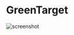 # GreenTarget

![screenshot](https://github.com/rybackpo/GreenTarget/blob/master/device-2015-12-07-194826.png)
